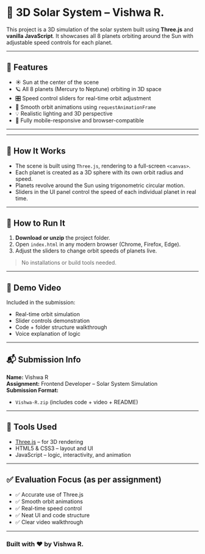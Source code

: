 # 🌌 3D Solar System – Vishwa R.

This project is a 3D simulation of the solar system built using **Three.js** and **vanilla JavaScript**. It showcases all 8 planets orbiting around the Sun with adjustable speed controls for each planet.

---

## 🚀 Features

- ☀️ Sun at the center of the scene
- 🪐 All 8 planets (Mercury to Neptune) orbiting in 3D space
- 🎛️ Speed control sliders for real-time orbit adjustment
- 🔄 Smooth orbit animations using `requestAnimationFrame`
- 💡 Realistic lighting and 3D perspective
- 📱 Fully mobile-responsive and browser-compatible

---

---

## 🧠 How It Works

- The scene is built using `Three.js`, rendering to a full-screen `<canvas>`.
- Each planet is created as a 3D sphere with its own orbit radius and speed.
- Planets revolve around the Sun using trigonometric circular motion.
- Sliders in the UI panel control the speed of each individual planet in real time.

---

## 🧪 How to Run It

1. **Download or unzip** the project folder.
2. Open `index.html` in any modern browser (Chrome, Firefox, Edge).
3. Adjust the sliders to change orbit speeds of planets live.

> No installations or build tools needed.

---

## 🎥 Demo Video

Included in the submission:
- Real-time orbit simulation
- Slider controls demonstration
- Code + folder structure walkthrough
- Voice explanation of logic

---

## 📬 Submission Info

**Name:** Vishwa R  
**Assignment:** Frontend Developer – Solar System Simulation  
**Submission Format:**  
- `Vishwa-R.zip` (includes code + video + README)

---

## 🧠 Tools Used

- [Three.js](https://threejs.org/) – for 3D rendering
- HTML5 & CSS3 – layout and UI
- JavaScript – logic, interactivity, and animation

---

## ✅ Evaluation Focus (as per assignment)

- ✅ Accurate use of Three.js
- ✅ Smooth orbit animations
- ✅ Real-time speed control
- ✅ Neat UI and code structure
- ✅ Clear video walkthrough

---

### Built with ❤️ by Vishwa R.


